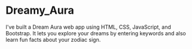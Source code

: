 # Dreamy_Aura
I've built a Dream Aura web app using HTML, CSS, JavaScript, and Bootstrap. It lets you explore your dreams by entering keywords and also learn fun facts about your zodiac sign.
